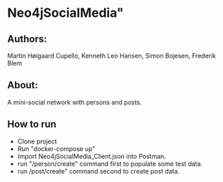 # Neo4jSocialMedia"

## Authors:

Martin Høigaard Cupello,
Kenneth Leo Hansen,
Simon Bojesen,
Frederik Blem

## About:

A mini-social network with persons and posts.

## How to run
* Clone project
* Run "docker-compose up"
* Import Neo4jSocialMedia_Client.json into Postman.
* run "/person/create" command first to populate some test data.
* run /post/create" command second to create post data.


